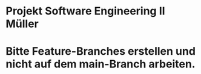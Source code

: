 # Projekt Software Engineering II Müller

# Bitte Feature-Branches erstellen und nicht auf dem main-Branch arbeiten.
